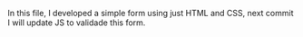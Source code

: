 In this file, I developed a simple form using just HTML and CSS, next commit I will update JS to validade this form.
